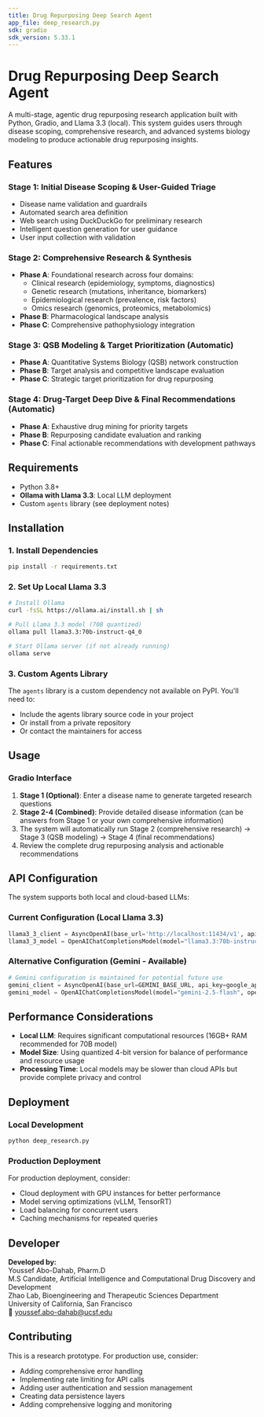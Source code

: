 ```yaml
---
title: Drug Repurposing Deep Search Agent
app_file: deep_research.py
sdk: gradio
sdk_version: 5.33.1
---
```


# Drug Repurposing Deep Search Agent

A multi-stage, agentic drug repurposing research application built with Python, Gradio, and Llama 3.3 (local). This system guides users through disease scoping, comprehensive research, and advanced systems biology modeling to produce actionable drug repurposing insights.

## Features

### Stage 1: Initial Disease Scoping & User-Guided Triage
- Disease name validation and guardrails
- Automated search area definition
- Web search using DuckDuckGo for preliminary research
- Intelligent question generation for user guidance
- User input collection with validation

### Stage 2: Comprehensive Research & Synthesis
- **Phase A**: Foundational research across four domains:
  - Clinical research (epidemiology, symptoms, diagnostics)
  - Genetic research (mutations, inheritance, biomarkers)
  - Epidemiological research (prevalence, risk factors)
  - Omics research (genomics, proteomics, metabolomics)
- **Phase B**: Pharmacological landscape analysis
- **Phase C**: Comprehensive pathophysiology integration

### Stage 3: QSB Modeling & Target Prioritization (Automatic)
- **Phase A**: Quantitative Systems Biology (QSB) network construction
- **Phase B**: Target analysis and competitive landscape evaluation  
- **Phase C**: Strategic target prioritization for drug repurposing

### Stage 4: Drug-Target Deep Dive & Final Recommendations (Automatic)
- **Phase A**: Exhaustive drug mining for priority targets
- **Phase B**: Repurposing candidate evaluation and ranking
- **Phase C**: Final actionable recommendations with development pathways

## Requirements

- Python 3.8+
- **Ollama with Llama 3.3**: Local LLM deployment
- Custom `agents` library (see deployment notes)

## Installation

### 1. Install Dependencies
```bash
pip install -r requirements.txt
```

### 2. Set Up Local Llama 3.3
```bash
# Install Ollama
curl -fsSL https://ollama.ai/install.sh | sh

# Pull Llama 3.3 model (70B quantized)
ollama pull llama3.3:70b-instruct-q4_0

# Start Ollama server (if not already running)
ollama serve
```

### 3. Custom Agents Library
The `agents` library is a custom dependency not available on PyPI. You'll need to:
- Include the agents library source code in your project
- Or install from a private repository
- Or contact the maintainers for access

## Usage

### Gradio Interface
1. **Stage 1 (Optional)**: Enter a disease name to generate targeted research questions
2. **Stage 2-4 (Combined)**: Provide detailed disease information (can be answers from Stage 1 or your own comprehensive information)
3. The system will automatically run Stage 2 (comprehensive research) → Stage 3 (QSB modeling) → Stage 4 (final recommendations)
4. Review the complete drug repurposing analysis and actionable recommendations

## API Configuration

The system supports both local and cloud-based LLMs:

### Current Configuration (Local Llama 3.3)
```python
llama3_3_client = AsyncOpenAI(base_url='http://localhost:11434/v1', api_key='ollama')
llama3_3_model = OpenAIChatCompletionsModel(model="llama3.3:70b-instruct-q4_0", openai_client=llama3_3_client)
```

### Alternative Configuration (Gemini - Available)
```python
# Gemini configuration is maintained for potential future use
gemini_client = AsyncOpenAI(base_url=GEMINI_BASE_URL, api_key=google_api_key)
gemini_model = OpenAIChatCompletionsModel(model="gemini-2.5-flash", openai_client=gemini_client)
```

## Performance Considerations

- **Local LLM**: Requires significant computational resources (16GB+ RAM recommended for 70B model)
- **Model Size**: Using quantized 4-bit version for balance of performance and resource usage
- **Processing Time**: Local models may be slower than cloud APIs but provide complete privacy and control

## Deployment

### Local Development
```bash
python deep_research.py
```

### Production Deployment
For production deployment, consider:
- Cloud deployment with GPU instances for better performance
- Model serving optimizations (vLLM, TensorRT)
- Load balancing for concurrent users
- Caching mechanisms for repeated queries

## Developer

**Developed by:**  
Youssef Abo-Dahab, Pharm.D  
M.S Candidate, Artificial Intelligence and Computational Drug Discovery and Development  
Zhao Lab, Bioengineering and Therapeutic Sciences Department  
University of California, San Francisco  
📧 youssef.abo-dahab@ucsf.edu

## Contributing

This is a research prototype. For production use, consider:
- Adding comprehensive error handling
- Implementing rate limiting for API calls
- Adding user authentication and session management
- Creating data persistence layers
- Adding comprehensive logging and monitoring
